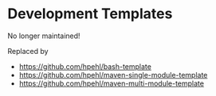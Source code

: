 # Development Templates

No longer maintained!

Replaced by

- https://github.com/hpehl/bash-template
- https://github.com/hpehl/maven-single-module-template
- https://github.com/hpehl/maven-multi-module-template
